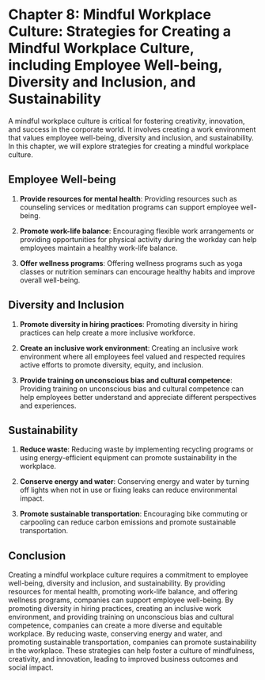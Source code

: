 Chapter 8: Mindful Workplace Culture: Strategies for Creating a Mindful Workplace Culture, including Employee Well-being, Diversity and Inclusion, and Sustainability
=====================================================================================================================================================================

A mindful workplace culture is critical for fostering creativity, innovation, and success in the corporate world. It involves creating a work environment that values employee well-being, diversity and inclusion, and sustainability. In this chapter, we will explore strategies for creating a mindful workplace culture.

Employee Well-being
-------------------

1. **Provide resources for mental health**: Providing resources such as counseling services or meditation programs can support employee well-being.

2. **Promote work-life balance**: Encouraging flexible work arrangements or providing opportunities for physical activity during the workday can help employees maintain a healthy work-life balance.

3. **Offer wellness programs**: Offering wellness programs such as yoga classes or nutrition seminars can encourage healthy habits and improve overall well-being.

Diversity and Inclusion
-----------------------

1. **Promote diversity in hiring practices**: Promoting diversity in hiring practices can help create a more inclusive workforce.

2. **Create an inclusive work environment**: Creating an inclusive work environment where all employees feel valued and respected requires active efforts to promote diversity, equity, and inclusion.

3. **Provide training on unconscious bias and cultural competence**: Providing training on unconscious bias and cultural competence can help employees better understand and appreciate different perspectives and experiences.

Sustainability
--------------

1. **Reduce waste**: Reducing waste by implementing recycling programs or using energy-efficient equipment can promote sustainability in the workplace.

2. **Conserve energy and water**: Conserving energy and water by turning off lights when not in use or fixing leaks can reduce environmental impact.

3. **Promote sustainable transportation**: Encouraging bike commuting or carpooling can reduce carbon emissions and promote sustainable transportation.

Conclusion
----------

Creating a mindful workplace culture requires a commitment to employee well-being, diversity and inclusion, and sustainability. By providing resources for mental health, promoting work-life balance, and offering wellness programs, companies can support employee well-being. By promoting diversity in hiring practices, creating an inclusive work environment, and providing training on unconscious bias and cultural competence, companies can create a more diverse and equitable workplace. By reducing waste, conserving energy and water, and promoting sustainable transportation, companies can promote sustainability in the workplace. These strategies can help foster a culture of mindfulness, creativity, and innovation, leading to improved business outcomes and social impact.
